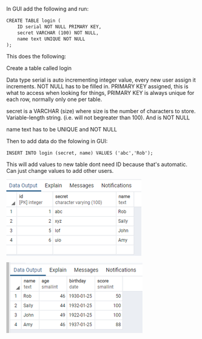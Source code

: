 
In GUI add the following and run:
```
CREATE TABLE login (
	ID serial NOT NULL PRIMARY KEY,
	secret VARCHAR (100) NOT NULL,
	name text UNIQUE NOT NULL
);
```

This does the following:

Create a table called login

Data type serial is auto incrementing integer value, every new user assign it increments. NOT NULL has to be filled in. 
PRIMARY KEY assigned, this is what to access when  looking for things, PRIMARY KEY is always unique for each row, normally only one per table.

secret is a VARCHAR (size) where size is the number of characters to store. Variable-length string. (i.e. will not begreater than 100). And is NOT NULL

name text has to be UNIQUE and NOT NULL

Then to add data do the folowing in GUI: 

```
INSERT INTO login (secret, name) VALUES ('abc','Rob');
```
This will add values to new table dont need ID because that's automatic. Can just change values to add other users.

![Alt Text](https://github.com/robhami/ZTM_databases/blob/master/login_table.PNG)

![Alt Text](https://github.com/robhami/ZTM_databases/blob/master/main_db.PNG)
